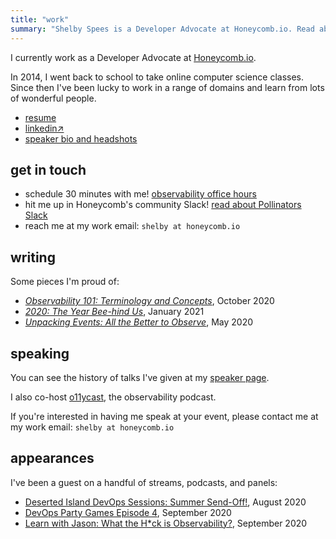 ```yaml
---
title: "work"
summary: "Shelby Spees is a Developer Advocate at Honeycomb.io. Read about her work."
---
```


I currently work as a Developer Advocate at [Honeycomb.io](https://honeycomb.io/).

In 2014, I went back to school to take online computer science classes.
Since then I've been lucky to work in a range of domains and learn from lots of wonderful people.

- [resume](/resume/)
- [linkedin↗️](https://linkedin.com/in/shelbyspees/)
- [speaker bio and headshots](https://speaking.shelbyspees.com/bio)

## get in touch

- schedule 30 minutes with me! [observability office hours](https://honeycomb.io/meet/shelby/)
- hit me up in Honeycomb's community Slack! [read about Pollinators Slack](https://www.honeycomb.io/blog/spread-the-love-appreciating-our-pollinators-community/)
- reach me at my work email: `shelby at honeycomb.io`

## writing

Some pieces I'm proud of:

- [*Observability 101: Terminology and Concepts*](https://www.honeycomb.io/blog/observability-101-terminology-and-concepts), October 2020
- [*2020: The Year Bee-hind Us*](https://www.honeycomb.io/blog/2020-the-year-bee-hind-us), January 2021
- [*Unpacking Events: All the Better to Observe*](https://www.honeycomb.io/blog/lets-talk-events), May 2020

## speaking

You can see the history of talks I've given at my [speaker page](https://speaking.shelbyspees.com/presentations).

I also co-host [o11ycast](https://o11y.fm), the observability podcast.

If you're interested in having me speak at your event, please contact me at my work email: `shelby at honeycomb.io`

## appearances

I've been a guest on a handful of streams, podcasts, and panels:

- [Deserted Island DevOps Sessions: Summer Send-Off!](https://youtu.be/M8fvclawhLE?t=4590), August 2020
- [DevOps Party Games Episode 4](https://devopspartygames.com/posts/Episode-4/), September 2020
- [Learn with Jason: What the H*ck is Observability?](https://www.learnwithjason.dev/what-the-h-ck-is-observability), September 2020
